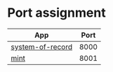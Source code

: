 # Port assignment

|App|Port|
|---|----|
|[system-of-record](https://github.com/LandRegistry/system-of-record)|8000|
|[mint](https://github.com/LandRegistry/mint)|8001|
